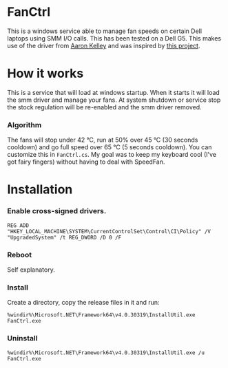 # FanCtrl
This is a windows service able to manage fan speeds on certain Dell laptops using SMM I/O calls. This has been tested on a Dell G5.
This makes use of the driver from [Aaron Kelley](https://github.com/AaronKelley/DellFanCmd) and was inspired by [this project](https://github.com/marcharding/DellFanControl).


# How it works
This is a service that will load at windows startup. When it starts it will load the smm driver and manage your fans. At system shutdown or service stop the stock regulation will be re-enabled and the smm driver removed.

### Algorithm
The fans will stop under 42 °C, run at 50% over 45 °C (30 seconds cooldown) and go full speed over 65 °C (5 seconds cooldown). You can customize this in `FanCtrl.cs`.
My goal was to keep my keyboard cool (I've got fairy fingers) without having to deal with SpeedFan.

# Installation

### Enable cross-signed drivers.
    REG ADD "HKEY_LOCAL_MACHINE\SYSTEM\CurrentControlSet\Control\CI\Policy" /V "UpgradedSystem" /t REG_DWORD /D 0 /F 

### Reboot
Self explanatory.

### Install
Create a directory, copy the release files in it and run:

    %windir%\Microsoft.NET\Framework64\v4.0.30319\InstallUtil.exe FanCtrl.exe

### Uninstall
    %windir%\Microsoft.NET\Framework64\v4.0.30319\InstallUtil.exe /u FanCtrl.exe

